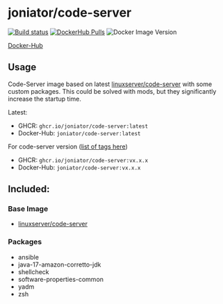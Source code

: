 # joniator/code-server

[![Build status](https://img.shields.io/github/workflow/status/Joniator/docker-code-server/Docker)](https://github.com/Joniator/docker-code-server/actions/workflows/docker-publish.yml) 
[![DockerHub Pulls](https://img.shields.io/docker/pulls/joniator/code-server)](https://hub.docker.com/r/joniator/code-server)
![Docker Image Version](https://img.shields.io/docker/v/joniator/code-server)

[Docker-Hub](https://hub.docker.com/r/joniator/code-server)

## Usage
Code-Server image based on latest [linuxserver/code-server](https://github.com/linuxserver/docker-code-server) with some custom packages. This could be solved with mods, but they significantly increase the startup time.

Latest: 
* GHCR: `ghcr.io/joniator/code-server:latest` 
* Docker-Hub: `joniator/code-server:latest`

For code-server version ([list of tags here](https://github.com/Joniator/docker-code-server/pkgs/container/code-server))
* GHCR: `ghcr.io/joniator/code-server:vx.x.x` 
* Docker-Hub: `joniator/code-server:vx.x.x`

## Included:

### Base Image
* [linuxserver/code-server](https://github.com/linuxserver/docker-code-server)

### Packages
* ansible
* java-17-amazon-corretto-jdk
* shellcheck 
* software-properties-common 
* yadm 
* zsh

